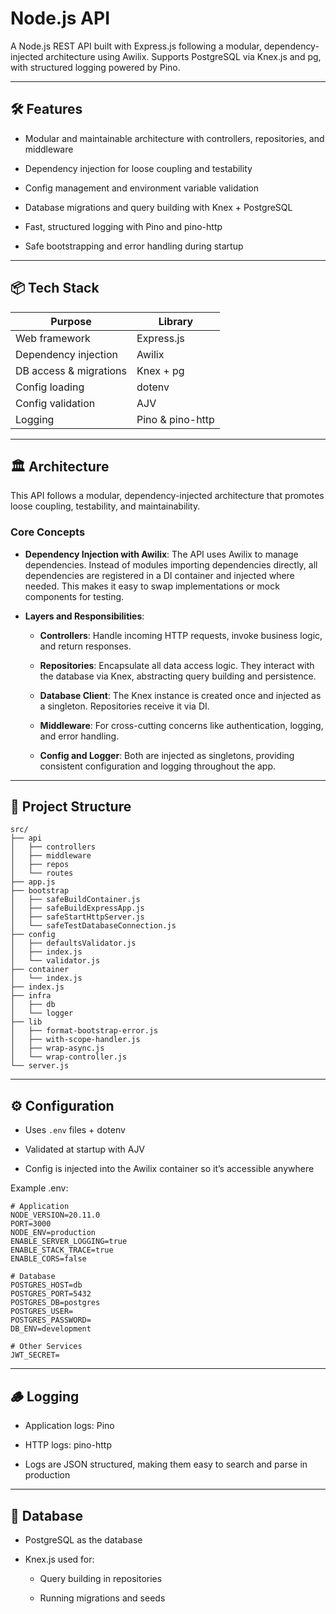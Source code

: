 # Node.js API
A Node.js REST API built with Express.js following a modular, dependency-injected architecture using Awilix.
Supports PostgreSQL via Knex.js and pg, with structured logging powered by Pino.

---

## 🛠️ Features
- Modular and maintainable architecture with controllers, repositories, and middleware

- Dependency injection for loose coupling and testability

- Config management and environment variable validation

- Database migrations and query building with Knex + PostgreSQL

- Fast, structured logging with Pino and pino-http

- Safe bootstrapping and error handling during startup

---

## 📦 Tech Stack
| Purpose                | Library          |
| ---------------------- | ---------------- |
| Web framework          | Express.js       |
| Dependency injection   | Awilix           |
| DB access & migrations | Knex + pg        |
| Config loading         | dotenv           |
| Config validation      | AJV              |
| Logging                | Pino & pino-http |

---

## 🏛️ Architecture
This API follows a modular, dependency-injected architecture that promotes loose coupling, testability, and maintainability.

### Core Concepts
- **Dependency Injection with Awilix**:
The API uses Awilix to manage dependencies. Instead of modules importing dependencies directly, all dependencies are registered in a DI container and injected where needed. This makes it easy to swap implementations or mock components for testing.

- **Layers and Responsibilities**:

   - **Controllers**: Handle incoming HTTP requests, invoke business logic, and return responses.

   - **Repositories**: Encapsulate all data access logic. They interact with the database via Knex, abstracting query building and persistence.

   - **Database Client**: The Knex instance is created once and injected as a singleton. Repositories receive it via DI.

   - **Middleware**: For cross-cutting concerns like authentication, logging, and error handling.

   - **Config and Logger**: Both are injected as singletons, providing consistent configuration and logging throughout the app.

---

## 📂 Project Structure
```
src/
├── api
│   ├── controllers
│   ├── middleware
│   ├── repos
│   └── routes
├── app.js
├── bootstrap
│   ├── safeBuildContainer.js
│   ├── safeBuildExpressApp.js
│   ├── safeStartHttpServer.js
│   └── safeTestDatabaseConnection.js
├── config
│   ├── defaultsValidator.js
│   ├── index.js
│   └── validator.js
├── container
│   └── index.js
├── index.js
├── infra
│   ├── db
│   └── logger
├── lib
│   ├── format-bootstrap-error.js
│   ├── with-scope-handler.js
│   ├── wrap-async.js
│   └── wrap-controller.js
└── server.js
```

---

## ⚙️ Configuration
- Uses `.env` files + dotenv

- Validated at startup with AJV

- Config is injected into the Awilix container so it’s accessible anywhere

Example .env:
```
# Application
NODE_VERSION=20.11.0
PORT=3000
NODE_ENV=production
ENABLE_SERVER_LOGGING=true
ENABLE_STACK_TRACE=true
ENABLE_CORS=false

# Database
POSTGRES_HOST=db
POSTGRES_PORT=5432
POSTGRES_DB=postgres
POSTGRES_USER=
POSTGRES_PASSWORD=
DB_ENV=development

# Other Services
JWT_SECRET=

```


---

## 🪵 Logging
- Application logs: Pino

- HTTP logs: pino-http

- Logs are JSON structured, making them easy to search and parse in production

---

## 🐘 Database
- PostgreSQL as the database

- Knex.js used for:

   - Query building in repositories

   - Running migrations and seeds
